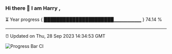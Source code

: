### Hi there 👋 I am Harry , 

⏳ Year progress { ██████████████████████▁▁▁▁▁▁▁▁ } 74.14 %

---

⏰ Updated on Thu, 28 Sep 2023 14:34:53 GMT

![Progress Bar CI](https://github.com/duykhang68/duykhang68/workflows/Progress%20Bar%20CI/badge.svg)
